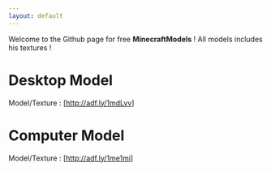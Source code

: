 ```yaml
---
layout: default
---
```


Welcome to the Github page for free **MinecraftModels** !
All models includes his textures !

# Desktop Model


Model/Texture : [http://adf.ly/1mdLvv]

# Computer Model	

						
Model/Texture : [http://adf.ly/1me1mi]